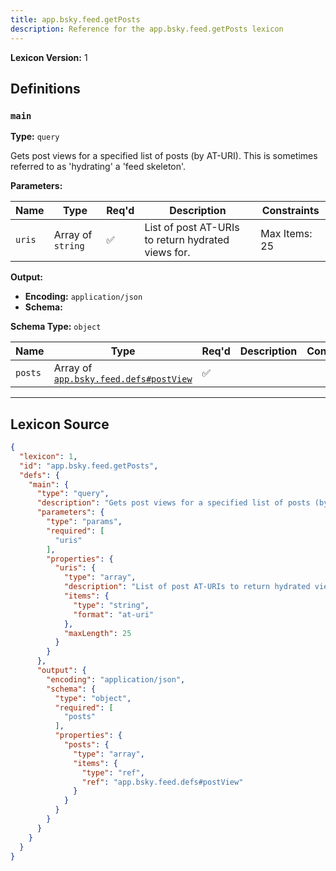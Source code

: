 ```yaml
---
title: app.bsky.feed.getPosts
description: Reference for the app.bsky.feed.getPosts lexicon
---
```

**Lexicon Version:** 1

## Definitions

<a name="main"></a>
### `main`

**Type:** `query`

Gets post views for a specified list of posts (by AT-URI). This is sometimes referred to as 'hydrating' a 'feed skeleton'.

**Parameters:**

| Name | Type | Req'd  | Description | Constraints |
|------|------|----------|-------------|-------------|
| `uris` | Array of `string` | ✅  | List of post AT-URIs to return hydrated views for. | Max Items: 25 |
**Output:**

- **Encoding:** `application/json`
- **Schema:**

**Schema Type:** `object`

| Name | Type | Req'd  | Description | Constraints |
|------|------|----------|-------------|-------------|
| `posts` | Array of [`app.bsky.feed.defs#postView`](/lexicons/app/bsky/feed/defs#postView) | ✅  |  |  |

---

## Lexicon Source
```json
{
  "lexicon": 1,
  "id": "app.bsky.feed.getPosts",
  "defs": {
    "main": {
      "type": "query",
      "description": "Gets post views for a specified list of posts (by AT-URI). This is sometimes referred to as 'hydrating' a 'feed skeleton'.",
      "parameters": {
        "type": "params",
        "required": [
          "uris"
        ],
        "properties": {
          "uris": {
            "type": "array",
            "description": "List of post AT-URIs to return hydrated views for.",
            "items": {
              "type": "string",
              "format": "at-uri"
            },
            "maxLength": 25
          }
        }
      },
      "output": {
        "encoding": "application/json",
        "schema": {
          "type": "object",
          "required": [
            "posts"
          ],
          "properties": {
            "posts": {
              "type": "array",
              "items": {
                "type": "ref",
                "ref": "app.bsky.feed.defs#postView"
              }
            }
          }
        }
      }
    }
  }
}
```
